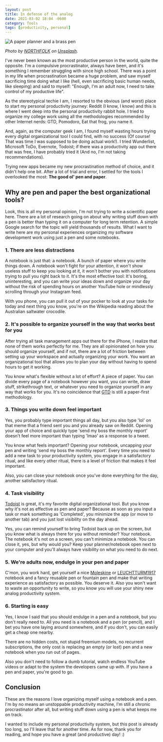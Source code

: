 ```yaml
---
layout: post
title: In defense of the analog
date: 2021-03-02 18:04 -0600
category: Tools
tags: [productivity, personal]
---
```


![A paper planner and a brass pen](https://raw.githubusercontent.com/andres-arias/andres-arias.github.io/master/assets/img/windows.PNG)

*Photo by <a href="https://unsplash.com/@northfolk?utm_source=unsplash&amp;utm_medium=referral&amp;utm_content=creditCopyText">NORTHFOLK</a> on <a href="https://unsplash.com/s/photos/planner?utm_source=unsplash&amp;utm_medium=referral&amp;utm_content=creditCopyText">Unsplash</a>.*

I've never been known as the most productive person in the world, quite the opposite. I'm a compulsive procrastinator, always have been, and it's something I remember struggling with since high school. There was a point in my life when procrastination became a huge problem, and saw myself sacrificing time doing what I like (hell, even sacrificing basic human needs, like sleeping) and said to myself: "Enough, I'm an adult now, I need to take control of my productive life".

As the stereotypical techie I am, I resorted to the obvious (and worst) place to start my personal productivity journey: Reddit (I know, I know) and this is where I went deep into the personal productivity rabbit hole. I tried to organize my college work using all the methodologies recommended by other Internet nerds: GTD, Pomodoro, Eat that frog, you name it.

And, again, as the computer geek I am, I found myself wasting hours trying every digital organizational tool I could find, with no success (Of course! That was time I was supposed to be doing actual work!). I tried Wunderlist, Microsoft ToDo, Evernote, Todoist; if there was a productivity app out there that was free, I have probably tried it (And no, I'm not taking recommendations).

Trying new apps became my new procrastination method of choice, and it didn't help one bit. After a lot of trial and error, I settled for the tools I overlooked the most: **The good ol' pen and paper**.

<!--more-->

## Why are pen and paper the best organizational tools?

Look, this is all my personal opinion, I'm not trying to write a scientific paper here. There are a lot of research going on about why writing stuff down with a pen is better than typing it on a computer for long term retention. A simple Google search for the topic will yield thousands of results. What I want to write here are my personal experiences organizing my software development work using just a pen and some notebooks.

### 1. There are less distractions

A notebook is just that: a notebook. A bunch of paper where you write things down. A notebook won't fight for your attention, it won't show useless stuff to keep you looking at it, it won't bother you with notifications trying to pull you right back to it. It's the most effective tool: It's boring, uninteresting, and you can write your ideas down and organize your day without the risk of spending hours on another YouTube hole or mindlessly scrolling through your Instagram feed.

With you phone, you can pull it out of your pocker to look at your tasks for today and next thing you know, you're on the Wikipedia reading about the Australian saltwater crocodile.

### 2. It's possible to organize yourself in the way that works best for you

After trying all task management apps out there for the iPhone, I realize that none of them works perfectly for me. They are all opinionated on how you should organize yourself, and if not, there are a lot of friction between setting up your workspace and actually organizing your work. You want an organizational tool that allows you to plan your day without having to spend hours to get it working.

You know what's flexible without a lot of effort? A piece of paper. You can divide every page of a notebook however you want, you can write, draw stuff, strikethrough text, or whatever you need to organize yourself in any way that works for you. It's no coincidence that [GTD](https://gettingthingsdone.com/what-is-gtd/) is still a paper-first methodology.

### 3. Things you write down feel important

Yes, you probably type important things all day, but you also type 'lol' on that meme that a friend sent you and you already saw on Reddit. Opening your app of choice and quickly type 'send my boss the monthly report' doesn't feel more important than typing 'lmao' as a response to a tweet.

You know what feels important? Opening your notebook, uncapping your pen and writing 'send my boss the monthly report'. Every time you need to add a new task to your productivity system, you engage in a satisfactory ritual, and like every other ritual, there is a level of friction that makes it feel important.

Also, you can close your notebook once you've done everything for the day, another satisfactory ritual.

### 4. Task visibility

[Todoist](https://todoist.com/) is great, it's my favorite digital organizational tool. But you know why it's not as effective as pen and paper? Because as soon as you input a task or mark something as 'Completed', you minimize the app (or move to another tab) and you just lost visibility on the day ahead.

Yes, you can remind yourself to bring Todoist back up on the screen, but you know what is always there for you without reminder? Your notebook. The notebook it's not on a screen, you can't minimize a notebook. You can close it, yes, but why would you? Keep your planner/notebook open next to your computer and you'll always have visibility on what you need to do next.

### 5. We're adults now, endulge in your pen and paper

C'mon, you work hard, get yourself a nice [Moleskine](https://www.leuchtturm1917.us/) or [LEUCHTTURM1917](https://us.moleskine.com/en/) notebook and a fancy reusable pen or fountain pen and make that writing experience as satisfactory as possible. You deserve it. Also you won't want to waste an opportunity to write, so you know you will use your shiny new analog productivity system.

### 6. Starting is easy

Yes, I know I said that you should endulge in a pen and a notebook, but you don't really need to. All you need is a notebook and a pen (or pencil), and I bet you have one laying around somewhere, and if you don't, you can easily get a cheap one nearby.

There are no hidden costs, not stupid freemium models, no recurrent subscriptions, the only cost is replacing an empty (or lost) pen and a new notebook when you run out of pages.

Also you don't need to follow a dumb tutorial, watch endless YouTube videos or adapt to the system the developers came up with. If you have a pen and paper, you're good to go.

## Conclusion

These are the reasons I love organizing myself using a notebook and a pen. I'm by no means an unstoppable productivity machine, I'm still a chronic procrastinator after all, but writing stuff down using a pen is what keeps me on track.

I wanted to include my personal productivity system, but this post is already too long, so I'll leave that for another time. As for now, thank you for reading, and hope you have a great (and productive) day! :)